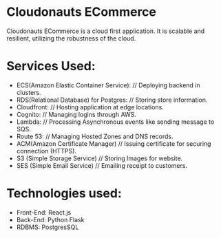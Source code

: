 # Cloudonauts ECommerce
Cloudonauts ECommerce is a cloud first application. It is scalable and resilient, utilizing the robustness of the cloud. 

# Services Used:
- ECS(Amazon Elastic Container Service):     // Deploying backend in clusters.
- RDS(Relational Database) for Postgres:     // Storing store information.
- Cloudfront:                                // Hosting application at edge locations.
- Cognito:                                   // Managing logins through AWS.
- Lambda:                                    // Processing Asynchronous events like sending message to SQS.
- Route 53:                                  // Managing Hosted Zones and DNS records.
- ACM(Amazon Certificate Manager)            // Issuing certificate for securing connection (HTTPS).
- S3 (Simple Storage Service)                // Storing Images for website.
- SES (Simple Email Service)                 // Emailing receipt to customers.

# Technologies used:
- Front-End: React.js
- Back-End: Python Flask
- RDBMS: PostgresSQL
